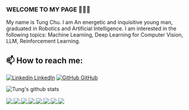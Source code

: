 ### WELCOME TO MY PAGE 👋👋👋
My name is Tung Chu. I am An energetic and inquisitive young man, graduated in Robotics and Artificial Intelligence. I am interested in the following topics: Machine Learning, Deep Learning for Computer Vision, LLM, Reinforcement Learning.<br>
## 📫 How to reach me: 

[![Linkedin](https://i.stack.imgur.com/gVE0j.png) LinkedIn](https://www.linkedin.com/in/tung-chu-van-5b0629318/) [![GitHub](https://i.stack.imgur.com/tskMh.png) GitHub](https://github.com/Tung003) 


![Tung's github stats](https://github-readme-stats-git-masterrstaa-rickstaa.vercel.app/api?username=vietnh1009&show_icons=true&theme=tokyonight&hide=contribs,prs,issues)

<a href="https://github.com/Tung003/License-Plate-Recognition">
  <!-- Change the `github-readme-stats.anuraghazra1.vercel.app` to `github-readme-stats.vercel.app`  -->
  <img align="center" src="https://github-readme-stats.anuraghazra1.vercel.app/api/pin/?username=Tung003&repo=License-Plate-Recognition&theme=merko" />
</a>    
<a href="https://github.com/Tung003/Object-Counting">
  <!-- Change the `github-readme-stats.anuraghazra1.vercel.app` to `github-readme-stats.vercel.app`  -->
  <img align="center" src="https://github-readme-stats.anuraghazra1.vercel.app/api/pin/?username=Tung003&repo=Object-Counting&theme=merko" />
</a>
 
<a href="https://github.com/Tung003/CNN_pytorch_cuda">
  <!-- Change the `github-readme-stats.anuraghazra1.vercel.app` to `github-readme-stats.vercel.app`  -->
  <img align="center" src="https://github-readme-stats.anuraghazra1.vercel.app/api/pin/?username=Tung003&repo=CNN_pytorch_cuda&theme=dark" />
</a>
<a href="https://github.com/Tung003/Logistic-Regression">
  <!-- Change the `github-readme-stats.anuraghazra1.vercel.app` to `github-readme-stats.vercel.app`  -->
  <img align="center" src="https://github-readme-stats.anuraghazra1.vercel.app/api/pin/?username=Tung003&repo=Logistic-Regression&theme=dark" />
</a>

<a href="https://github.com/Tung003/Artificial-neural-networks-MATH">
  <!-- Change the `github-readme-stats.anuraghazra1.vercel.app` to `github-readme-stats.vercel.app`  -->
  <img align="center" src="https://github-readme-stats.anuraghazra1.vercel.app/api/pin/?username=Tung003&repo=Artificial-neural-networks-MATH&theme=merko" />
</a>    
<a href="https://github.com/Tung003/K-Nearest-Neighbors">
  <!-- Change the `github-readme-stats.anuraghazra1.vercel.app` to `github-readme-stats.vercel.app`  -->
  <img align="center" src="https://github-readme-stats.anuraghazra1.vercel.app/api/pin/?username=Tung003&repo=K-Nearest-Neighbors&theme=dark" />
</a>

<a href="https://github.com/Tung003/LLM-Q-A">
  <!-- Change the `github-readme-stats.anuraghazra1.vercel.app` to `github-readme-stats.vercel.app`  -->
  <img align="center" src="https://github-readme-stats.anuraghazra1.vercel.app/api/pin/?username=Tung003&repo=LLM-Q-A&theme=merko" />
</a>    
<a href="https://github.com/Tung003/Linear-Regression">
  <!-- Change the `github-readme-stats.anuraghazra1.vercel.app` to `github-readme-stats.vercel.app`  -->
  <img align="center" src="https://github-readme-stats.anuraghazra1.vercel.app/api/pin/?username=Tung003&repo=Linear-Regression&theme=merko" />
</a>   

